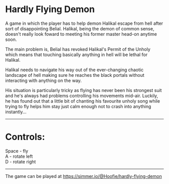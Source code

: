 # Hardly Flying Demon
A game in which the player has to help demon Halikal escape from hell after sort of disappointing Belial. Halikal, being the demon of common sense, doesn't really look foward to meeting his former master head-on anytime soon.

The main problem is, Belial has revoked Halikal's Permit of the Unholy which means that touching basically anything in hell will be lethal for Halikal.

Halikal needs to navigate his way out of the ever-changing chaotic landscape of hell making sure he reaches the black portals without interacting with anything on the way.

His situation is particularly tricky as flying has never been his strongest suit and he's always had problems controlling his movements mid-air. Luckily, he has found out that a little bit of chanting his favourite unholy song while trying to fly helps him stay just calm enough not to crash into anything instantly...

---

# Controls:<br>
Space - fly<br>
A - rotate left<br>
D - rotate right<br>

---

The game can be played at https://simmer.io/@Hoofie/hardly-flying-demon
